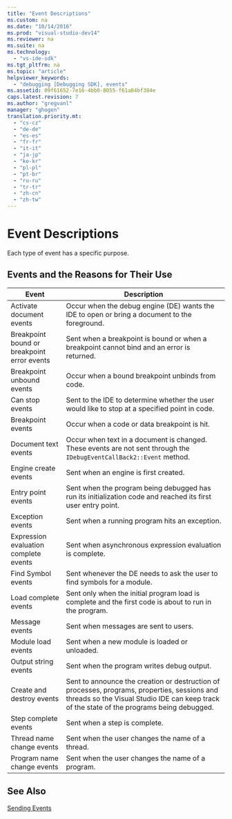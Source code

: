 ```yaml
---
title: "Event Descriptions"
ms.custom: na
ms.date: "10/14/2016"
ms.prod: "visual-studio-dev14"
ms.reviewer: na
ms.suite: na
ms.technology: 
  - "vs-ide-sdk"
ms.tgt_pltfrm: na
ms.topic: "article"
helpviewer_keywords: 
  - "debugging [Debugging SDK], events"
ms.assetid: 09f61652-7e16-4bb0-8055-f61a84bf384e
caps.latest.revision: 7
ms.author: "gregvanl"
manager: "ghogen"
translation.priority.mt: 
  - "cs-cz"
  - "de-de"
  - "es-es"
  - "fr-fr"
  - "it-it"
  - "ja-jp"
  - "ko-kr"
  - "pl-pl"
  - "pt-br"
  - "ru-ru"
  - "tr-tr"
  - "zh-cn"
  - "zh-tw"
---
```

# Event Descriptions
Each type of event has a specific purpose.  
  
## Events and the Reasons for Their Use  
  
|Event|Description|  
|-----------|-----------------|  
|Activate document events|Occur when the debug engine (DE) wants the IDE to open or bring a document to the foreground.|  
|Breakpoint bound or breakpoint error events|Sent when a breakpoint is bound or when a breakpoint cannot bind and an error is returned.|  
|Breakpoint unbound events|Occur when a bound breakpoint unbinds from code.|  
|Can stop events|Sent to the IDE to determine whether the user would like to stop at a specified point in code.|  
|Breakpoint events|Occur when a code or data breakpoint is hit.|  
|Document text events|Occur when text in a document is changed. These events are not sent through the `IDebugEventCallBack2::Event` method.|  
|Engine create events|Sent when an engine is first created.|  
|Entry point events|Sent when the program being debugged has run its initialization code and reached its first user entry point.|  
|Exception events|Sent when a running program hits an exception.|  
|Expression evaluation complete events|Sent when asynchronous expression evaluation is complete.|  
|Find Symbol events|Sent whenever the DE needs to ask the user to find symbols for a module.|  
|Load complete events|Sent only when the initial program load is complete and the first code is about to run in the program.|  
|Message events|Sent when messages are sent to users.|  
|Module load events|Sent when a new module is loaded or unloaded.|  
|Output string events|Sent when the program writes debug output.|  
|Create and destroy events|Sent to announce the creation or destruction of processes, programs, properties, sessions and threads so the Visual Studio IDE can keep track of the state of the programs being debugged.|  
|Step complete events|Sent when a step is complete.|  
|Thread name change events|Sent when the user changes the name of a thread.|  
|Program name change events|Sent when the user changes the name of a program.|  
  
## See Also  
 [Sending Events](../extensibility/sending-events.md)